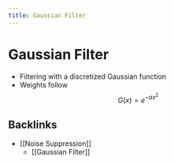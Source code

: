 ```yaml
---
title: Gaussian Filter
---
```


# Gaussian Filter
- Filtering with a discretized Gaussian function
- Weights follow $$G(x) = e^{-ax^{2}}$$




## Backlinks
* [[Noise Suppression]]
	* [[Gaussian Filter]]

